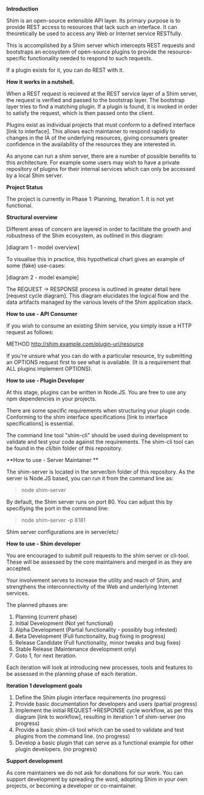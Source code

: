 **Introduction**

Shim is an open-source extensible API layer.  Its primary purpose is to provide REST access to resources that lack such an interface.  It can theoretically be used to access any Web or Internet service RESTfully.

This is accomplished by a Shim server which intercepts REST requests and bootstraps an ecosystem of open-source plugins to provide the resource-specific functionality needed to respond to such requests.

If a plugin exists for it, you can do REST with it.

**How it works in a nutshell.**

When a REST request is recieved at the REST service layer of a Shim server, the request is verified and passed to the bootstrap layer. The bootstrap layer tries to find a matching plugin.  If a plugin is found, it is invoked in order to satisfy the request, which is then passed onto the client.

Plugins exist as individual projects that must conform to a defined interface [link to interface].  This allows each maintainer to respond rapidly to changes in the IA of the underlying resources, giving consumers greater confidence in the availability of the resources they are interested in.

As anyone can run a shim server, there are a number of possible benefits to this architecture. For example some users may wish to have a private repository of plugins for their internal services which can only be accessed by a local Shim server.

**Project Status**

The project is currently in Phase 1: Planning, Iteration 1.  It is not yet functional.

**Structural overview**

Different areas of concern are layered in order to facilitate the growth and robustness of the Shim ecosystem, as outlined in this diagram:

[diagram 1 - model overview]

To visualise this in practice, this hypothetical chart gives an example of some (fake) use-cases:

[diagram 2 - model example]

The REQUEST -> RESPONSE process is outlined in greater detail here [request cycle diagram].  This diagram elucidates the logical flow and the data artifacts managed by the various levels of the Shim application stack.

**How to use - API Consumer**

If you wish to consume an existing Shim service, you simply issue a HTTP request as follows:

METHOD http://shim.example.com/plugin-uri/resource

If you're unsure what you can do with a particular resource, try submitting an OPTIONS request first to see what is available. (It is a requirement that ALL plugins implement OPTIONS).

**How to use - Plugin Developer**

At this stage, plugins can be written in Node.JS.  You are free to use any npm dependencies in your projects.

There are some specific requirements when structuring your plugin code.  Conforming to the shim interface specifications [link to interface specifications] is essential.

The command line tool "shim-cli" should be used during development to validate and test your code against the requirements.  The shim-cli tool can be found in the cli/bin folder of this repository.

**How to use - Server Maintainer **

The shim-server is located in the server/bin folder of this repository.  As the server is Node.JS based, you can run it from the command line as:

> node shim-server

By default, the Shim server runs on port 80.  You can adjust this by specifiying the port in the command line:

> node shim-server -p 8181

Shim server configurations are in server/etc/

**How to use - Shim developer**

You are encouraged to submit pull requests to the shim server or cli-tool.  These will be assessed by the core maintainers and merged in as they are accepted.

Your involvement serves to increase the utility and reach of Shim, and strengthens the interconnectivity of the Web and underlying Internet services.

The planned phases are:

1. Planning (current phase)
2. Initial Development (Not yet functional)
3. Alpha Development (Partial functionality - possibly bug infested)
4. Beta Development (Full functionality, bug fixing in progress)
5. Release Candidate (Full functionality, minor tweaks and bug fixes)
6. Stable Release (Maintenance development only)
7. Goto 1, for next iteration.

Each iteration will look at introducing new processes, tools and features to be assessed in the planning phase of each iteration.

**Iteration 1 development goals**

1. Define the Shim plugin interface requirements (no progress)
2. Provide basic documentation for developers and users (partial progress)
3. Implement the initial REQUEST->RESPONSE cycle workflow, as per this diagram [link to workflow], resulting in iteration 1 of shim-server (no progress)
4. Provide a basic shim-cli tool which can be used to validate and test plugins from the command line. (no progress)
5. Develop a basic plugin that can serve as a functional example for other plugin developers. (no progress)

**Support development**

As core maintainers we do not ask for donations for our work.  You can support development by spreading the word, adopting Shim in your own projects, or becoming a developer or co-maintainer.